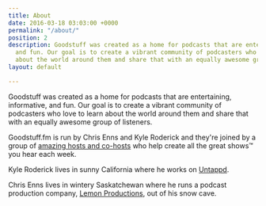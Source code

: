 ```yaml
---
title: About
date: 2016-03-18 03:03:00 +0000
permalink: "/about/"
position: 2
description: Goodstuff was created as a home for podcasts that are entertaining, informative,
  and fun. Our goal is to create a vibrant community of podcasters who love to learn
  about the world around them and share that with an equally awesome group of listeners.
layout: default

---
```

Goodstuff was created as a home for podcasts that are entertaining, informative, and fun. Our goal is to create a vibrant community of podcasters who love to learn about the world around them and share that with an equally awesome group of listeners.

Goodstuff.fm is run by Chris Enns and Kyle Roderick and they're joined by a group of [amazing hosts and co-hosts](/people) who help create all the great shows™ you hear each week.

Kyle Roderick lives in sunny California where he works on [Untappd](https://untappd.com/ "Untappd").

Chris Enns lives in wintery Saskatchewan where he runs a podcast production company, [Lemon Productions](https://www.lemonproductions.ca), out of his snow cave.